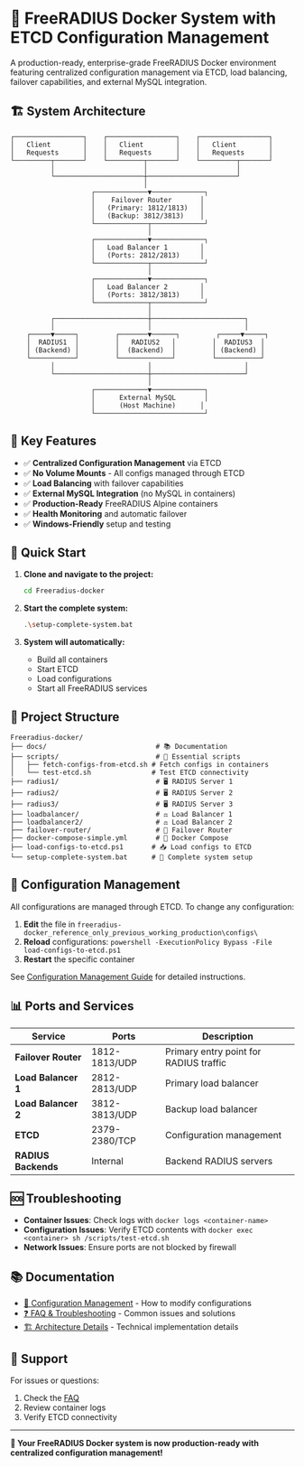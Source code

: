 # 🚀 FreeRADIUS Docker System with ETCD Configuration Management

A production-ready, enterprise-grade FreeRADIUS Docker environment featuring centralized configuration management via ETCD, load balancing, failover capabilities, and external MySQL integration.

## 🏗️ **System Architecture**

```
┌─────────────────┐    ┌─────────────────┐    ┌─────────────────┐
│   Client        │    │   Client        │    │   Client        │
│   Requests      │    │   Requests      │    │   Requests      │
└─────────┬───────┘    └─────────┬───────┘    └─────────┬───────┘
          │                      │                      │
          └──────────────────────┼──────────────────────┘
                                 │
                    ┌─────────────▼─────────────┐
                    │    Failover Router       │
                    │   (Primary: 1812/1813)   │
                    │   (Backup: 3812/3813)    │
                    └─────────────┬─────────────┘
                                  │
                    ┌─────────────▼─────────────┐
                    │   Load Balancer 1        │
                    │   (Ports: 2812/2813)     │
                    └─────────────┬─────────────┘
                                  │
                    ┌─────────────▼─────────────┐
                    │   Load Balancer 2        │
                    │   (Ports: 3812/3813)     │
                    └─────────────┬─────────────┘
                                  │
          ┌───────────────────────┼───────────────────────┐
          │                       │                       │
    ┌─────▼─────┐         ┌───────▼──────┐         ┌─────▼─────┐
    │  RADIUS1  │         │   RADIUS2   │         │  RADIUS3  │
    │ (Backend) │         │  (Backend)  │         │ (Backend) │
    └───────────┘         └─────────────┘         └───────────┘
          │                       │                       │
          └───────────────────────┼───────────────────────┘
                                  │
                    ┌─────────────▼─────────────┐
                    │      External MySQL       │
                    │      (Host Machine)      │
                    └───────────────────────────┘
```

## 🎯 **Key Features**

- ✅ **Centralized Configuration Management** via ETCD
- ✅ **No Volume Mounts** - All configs managed through ETCD
- ✅ **Load Balancing** with failover capabilities
- ✅ **External MySQL Integration** (no MySQL in containers)
- ✅ **Production-Ready** FreeRADIUS Alpine containers
- ✅ **Health Monitoring** and automatic failover
- ✅ **Windows-Friendly** setup and testing

## 🚀 **Quick Start**

1. **Clone and navigate to the project:**
   ```bash
   cd Freeradius-docker
   ```

2. **Start the complete system:**
   ```bash
   .\setup-complete-system.bat
   ```

3. **System will automatically:**
   - Build all containers
   - Start ETCD
   - Load configurations
   - Start all FreeRADIUS services

## 📁 **Project Structure**

```
Freeradius-docker/
├── docs/                           # 📚 Documentation
├── scripts/                        # 🔧 Essential scripts
│   ├── fetch-configs-from-etcd.sh # Fetch configs in containers
│   └── test-etcd.sh               # Test ETCD connectivity
├── radius1/                        # 🖥️ RADIUS Server 1
├── radius2/                        # 🖥️ RADIUS Server 2
├── radius3/                        # 🖥️ RADIUS Server 3
├── loadbalancer/                   # ⚖️ Load Balancer 1
├── loadbalancer2/                  # ⚖️ Load Balancer 2
├── failover-router/                # 🔄 Failover Router
├── docker-compose-simple.yml       # 🐳 Docker Compose
├── load-configs-to-etcd.ps1       # 📥 Load configs to ETCD
└── setup-complete-system.bat      # 🚀 Complete system setup
```

## 🔧 **Configuration Management**

All configurations are managed through ETCD. To change any configuration:

1. **Edit** the file in `freeradius-docker_reference_only_previous_working_production\configs\`
2. **Reload** configurations: `powershell -ExecutionPolicy Bypass -File load-configs-to-etcd.ps1`
3. **Restart** the specific container

See [Configuration Management Guide](docs/CONFIGURATION-MANAGEMENT.md) for detailed instructions.

## 📊 **Ports and Services**

| Service | Ports | Description |
|---------|-------|-------------|
| **Failover Router** | 1812-1813/UDP | Primary entry point for RADIUS traffic |
| **Load Balancer 1** | 2812-2813/UDP | Primary load balancer |
| **Load Balancer 2** | 3812-3813/UDP | Backup load balancer |
| **ETCD** | 2379-2380/TCP | Configuration management |
| **RADIUS Backends** | Internal | Backend RADIUS servers |

## 🆘 **Troubleshooting**

- **Container Issues**: Check logs with `docker logs <container-name>`
- **Configuration Issues**: Verify ETCD contents with `docker exec <container> sh /scripts/test-etcd.sh`
- **Network Issues**: Ensure ports are not blocked by firewall

## 📚 **Documentation**

- [📖 Configuration Management](docs/CONFIGURATION-MANAGEMENT.md) - How to modify configurations
- [❓ FAQ & Troubleshooting](docs/FAQ-TROUBLESHOOTING.md) - Common issues and solutions
- [🏗️ Architecture Details](docs/ARCHITECTURE-DETAILS.md) - Technical implementation details

## 🤝 **Support**

For issues or questions:
1. Check the [FAQ](docs/FAQ-TROUBLESHOOTING.md)
2. Review container logs
3. Verify ETCD connectivity

---

**🎉 Your FreeRADIUS Docker system is now production-ready with centralized configuration management!**
